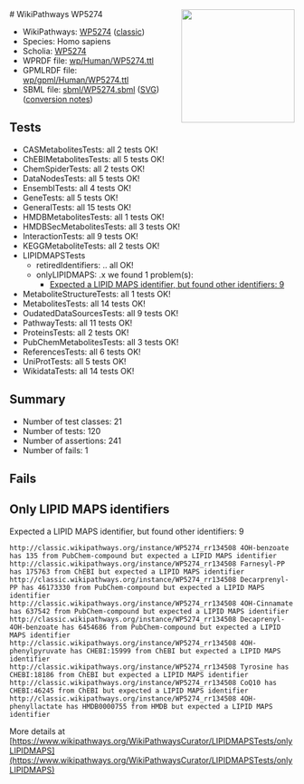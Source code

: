 <img style="float: right; width: 200px" src="https://upload.wikimedia.org/wikipedia/commons/thumb/8/83/Wplogo_with_text_500.png/640px-Wplogo_with_text_500.png" />
# WikiPathways WP5274

* WikiPathways: [WP5274](https://wikipathways.org/pathways/WP5274) ([classic](https://classic.wikipathways.org/instance/WP5274))
* Species: Homo sapiens
* Scholia: [WP5274](https://scholia.toolforge.org/wikipathways/WP5274)
* WPRDF file: [wp/Human/WP5274.ttl](../wp/Human/WP5274.ttl)
* GPMLRDF file: [wp/gpml/Human/WP5274.ttl](../wp/gpml/Human/WP5274.ttl)
* SBML file: [sbml/WP5274.sbml](../sbml/WP5274.sbml) ([SVG](../sbml/WP5274.svg)) ([conversion notes](../sbml/WP5274.txt))

## Tests
* CASMetabolitesTests: all 2 tests OK!
* ChEBIMetabolitesTests: all 5 tests OK!
* ChemSpiderTests: all 2 tests OK!
* DataNodesTests: all 5 tests OK!
* EnsemblTests: all 4 tests OK!
* GeneTests: all 5 tests OK!
* GeneralTests: all 15 tests OK!
* HMDBMetabolitesTests: all 1 tests OK!
* HMDBSecMetabolitesTests: all 3 tests OK!
* InteractionTests: all 9 tests OK!
* KEGGMetaboliteTests: all 2 tests OK!
* LIPIDMAPSTests
    * retiredIdentifiers: .. all OK!
    * onlyLIPIDMAPS: .x we found 1 problem(s):
        * [Expected a LIPID MAPS identifier, but found other identifiers: 9](#48cc60c0)
* MetaboliteStructureTests: all 1 tests OK!
* MetabolitesTests: all 14 tests OK!
* OudatedDataSourcesTests: all 9 tests OK!
* PathwayTests: all 11 tests OK!
* ProteinsTests: all 2 tests OK!
* PubChemMetabolitesTests: all 3 tests OK!
* ReferencesTests: all 6 tests OK!
* UniProtTests: all 5 tests OK!
* WikidataTests: all 14 tests OK!


## Summary

* Number of test classes: 21
* Number of tests: 120
* Number of assertions: 241
* Number of fails: 1

## Fails

<a name="48cc60c0" />

## Only LIPID MAPS identifiers

Expected a LIPID MAPS identifier, but found other identifiers: 9
```
http://classic.wikipathways.org/instance/WP5274_rr134508 4OH-benzoate has 135 from PubChem-compound but expected a LIPID MAPS identifier
http://classic.wikipathways.org/instance/WP5274_rr134508 Farnesyl-PP has 175763 from ChEBI but expected a LIPID MAPS identifier
http://classic.wikipathways.org/instance/WP5274_rr134508 Decarprenyl-PP has 46173330 from PubChem-compound but expected a LIPID MAPS identifier
http://classic.wikipathways.org/instance/WP5274_rr134508 4OH-Cinnamate has 637542 from PubChem-compound but expected a LIPID MAPS identifier
http://classic.wikipathways.org/instance/WP5274_rr134508 Decaprenyl-4OH-benzoate has 6454686 from PubChem-compound but expected a LIPID MAPS identifier
http://classic.wikipathways.org/instance/WP5274_rr134508 4OH-phenylpyruvate has CHEBI:15999 from ChEBI but expected a LIPID MAPS identifier
http://classic.wikipathways.org/instance/WP5274_rr134508 Tyrosine has CHEBI:18186 from ChEBI but expected a LIPID MAPS identifier
http://classic.wikipathways.org/instance/WP5274_rr134508 CoQ10 has CHEBI:46245 from ChEBI but expected a LIPID MAPS identifier
http://classic.wikipathways.org/instance/WP5274_rr134508 4OH-phenyllactate has HMDB0000755 from HMDB but expected a LIPID MAPS identifier
```

More details at [https://www.wikipathways.org/WikiPathwaysCurator/LIPIDMAPSTests/onlyLIPIDMAPS](https://www.wikipathways.org/WikiPathwaysCurator/LIPIDMAPSTests/onlyLIPIDMAPS)

